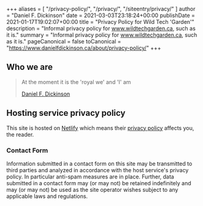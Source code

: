 +++
aliases = [
	"/privacy-policy/",
	"/privacy/",
	"/siteentry/privacy/"
]
author = "Daniel F. Dickinson"
date = 2021-03-03T23:18:24+00:00
publishDate = 2021-01-17T19:02:07+00:00
title = "Privacy Policy for Wild Tech 'Garden'"
description = "Informal privacy policy for www.wildtechgarden.ca, such as it is."
summary = "Informal privacy policy for www.wildtechgarden.ca, such as it is."
pageCanonical = false
toCanonical = "https://www.danielfdickinson.ca/about/privacy-policy/"
+++

## Who we are

>At the moment it is the 'royal we' and 'I' am
>
>[Daniel F. Dickinson](https://www.danielfdickinson.ca/about/)

## Hosting service privacy policy

This site is hosted on [Netlify](https://www.netlify.com/privacy/) which means
their [privacy policy](https://www.netlify.com/privacy/) affects you, the
reader.

### Contact Form

Information submitted in a contact form on this site may be transmitted to third
parties and analyzed in accordance with the host service's privacy policy. In
particular anti-spam measures are in place. Further, data submitted in a contact
form may (or may not) be retained indefinitely and may (or may not) be used as
the site operator wishes subject to any applicable laws and regulations.
